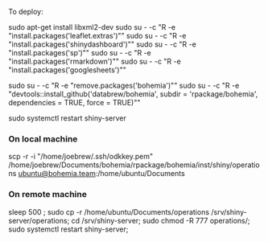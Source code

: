 To deploy:

sudo apt-get install libxml2-dev
sudo su - -c "R -e \"install.packages('leaflet.extras')\""
sudo su - -c "R -e \"install.packages('shinydashboard')\""
sudo su - -c "R -e \"install.packages('sp')\""
sudo su - -c "R -e \"install.packages('rmarkdown')\""
sudo su - -c "R -e \"install.packages('googlesheets')\""


sudo su - -c "R -e \"remove.packages('bohemia')\""
sudo su - -c "R -e \"devtools::install_github('databrew/bohemia', subdir = 'rpackage/bohemia', dependencies = TRUE, force = TRUE)\""





sudo systemctl restart shiny-server


### On local machine

scp -r -i "/home/joebrew/.ssh/odkkey.pem" /home/joebrew/Documents/bohemia/rpackage/bohemia/inst/shiny/operations ubuntu@bohemia.team:/home/ubuntu/Documents


### On remote machine

sleep 500 ;
sudo cp -r /home/ubuntu/Documents/operations /srv/shiny-server/operations;
cd /srv/shiny-server;
sudo chmod -R 777 operations/;
sudo systemctl restart shiny-server;

